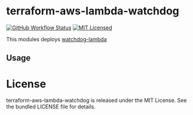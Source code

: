 terraform-aws-lambda-watchdog
=========

[![GitHub Workflow Status](https://img.shields.io/github/actions/workflow/status/armorfret/terraform-aws-lambda-watchdog/build.yml?branch=main)](https://github.com/armorfret/terraform-aws-lambda-watchdog/actions)
[![MIT Licensed](https://img.shields.io/badge/license-MIT-green.svg)](https://tldrlegal.com/license/mit-license)

This modules deploys [watchdog-lambda](https://github.com/akerl/watchdog-lambda)

## Usage

# License

terraform-aws-lambda-watchdog is released under the MIT License. See the bundled LICENSE file for details.
